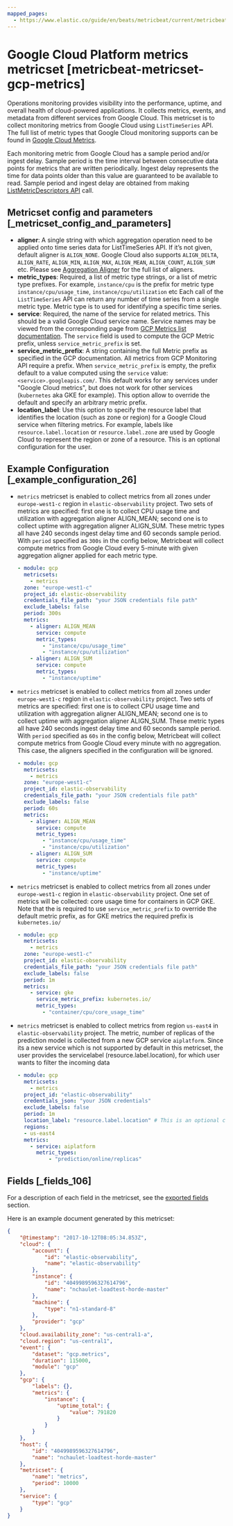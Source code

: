 ```yaml
---
mapped_pages:
  - https://www.elastic.co/guide/en/beats/metricbeat/current/metricbeat-metricset-gcp-metrics.html
---
```


# Google Cloud Platform metrics metricset [metricbeat-metricset-gcp-metrics]

Operations monitoring provides visibility into the performance, uptime, and overall health of cloud-powered applications. It collects metrics, events, and metadata from different services from Google Cloud. This metricset is to collect monitoring metrics from Google Cloud using `ListTimeSeries` API. The full list of metric types that Google Cloud monitoring supports can be found in [Google Cloud Metrics](https://cloud.google.com/monitoring/api/metrics_gcp#gcp).

Each monitoring metric from Google Cloud has a sample period and/or ingest delay. Sample period is the time interval between consecutive data points for metrics that are written periodically. Ingest delay represents the time for data points older than this value are guaranteed to be available to read. Sample period and ingest delay are obtained from making [ListMetricDescriptors API](https://cloud.google.com/monitoring/api/ref_v3/rest/v3/projects.metricDescriptors/list) call.


## Metricset config and parameters [_metricset_config_and_parameters]

* **aligner**: A single string with which aggregation operation need to be applied onto time series data for ListTimeSeries API. If it’s not given, default aligner is `ALIGN_NONE`. Google Cloud also supports `ALIGN_DELTA`, `ALIGN_RATE`, `ALIGN_MIN`, `ALIGN_MAX`, `ALIGN_MEAN`, `ALIGN_COUNT`, `ALIGN_SUM` etc. Please see [Aggregation Aligner](https://cloud.google.com/monitoring/api/ref_v3/rpc/google.monitoring.v3#aligner) for the full list of aligners.
* **metric_types**: Required, a list of metric type strings, or a list of metric type prefixes. For example, `instance/cpu` is the prefix for metric type `instance/cpu/usage_time`, `instance/cpu/utilization` etc Each call of the `ListTimeSeries` API can return any number of time series from a single metric type. Metric type is to used for identifying a specific time series.
* **service**: Required, the name of the service for related metrics. This should be a valid Google Cloud service name. Service names may be viewed from the corresponding page from [GCP Metrics list documentation](https://cloud.google.com/monitoring/api/metrics). The `service` field is used to compute the GCP Metric prefix, unless `service_metric_prefix` is set.
* **service_metric_prefix**: A string containing the full Metric prefix as specified in the GCP documentation. All metrics from GCP Monitoring API require a prefix. When `service_metric_prefix` is empty, the prefix default to a value computed using the `service` value: `<service>.googleapis.com/`. This default works for any services under "Google Cloud metrics", but does not work for other services (`kubernetes` aka GKE for example). This option allow to override the default and specify an arbitrary metric prefix.
* **location_label**: Use this option to specify the resource label that identifies the location (such as zone or region) for a Google Cloud service when filtering metrics. For example, labels like `resource.label.location` or `resource.label.zone` are used by Google Cloud to represent the region or zone of a resource. This is an optional configuration for the user.


## Example Configuration [_example_configuration_26]

* `metrics` metricset is enabled to collect metrics from all zones under `europe-west1-c` region in `elastic-observability` project. Two sets of metrics are specified: first one is to collect CPU usage time and utilization with aggregation aligner ALIGN_MEAN; second one is to collect uptime with aggregation aligner ALIGN_SUM. These metric types all have 240 seconds ingest delay time and 60 seconds sample period. With `period` specified as `300s` in the config below, Metricbeat will collect compute metrics from Google Cloud every 5-minute with given aggregation aligner applied for each metric type.

    ```yaml
    - module: gcp
      metricsets:
        - metrics
      zone: "europe-west1-c"
      project_id: elastic-observability
      credentials_file_path: "your JSON credentials file path"
      exclude_labels: false
      period: 300s
      metrics:
        - aligner: ALIGN_MEAN
          service: compute
          metric_types:
            - "instance/cpu/usage_time"
            - "instance/cpu/utilization"
        - aligner: ALIGN_SUM
          service: compute
          metric_types:
            - "instance/uptime"
    ```

* `metrics` metricset is enabled to collect metrics from all zones under `europe-west1-c` region in `elastic-observability` project. Two sets of metrics are specified: first one is to collect CPU usage time and utilization with aggregation aligner ALIGN_MEAN; second one is to collect uptime with aggregation aligner ALIGN_SUM. These metric types all have 240 seconds ingest delay time and 60 seconds sample period. With `period` specified as `60s` in the config below, Metricbeat will collect compute metrics from Google Cloud every minute with no aggregation. This case, the aligners specified in the configuration will be ignored.

    ```yaml
    - module: gcp
      metricsets:
        - metrics
      zone: "europe-west1-c"
      project_id: elastic-observability
      credentials_file_path: "your JSON credentials file path"
      exclude_labels: false
      period: 60s
      metrics:
        - aligner: ALIGN_MEAN
          service: compute
          metric_types:
            - "instance/cpu/usage_time"
            - "instance/cpu/utilization"
        - aligner: ALIGN_SUM
          service: compute
          metric_types:
            - "instance/uptime"
    ```

* `metrics` metricset is enabled to collect metrics from all zones under `europe-west1-c` region in `elastic-observability` project. One set of metrics will be collected: core usage time for containers in GCP GKE. Note that the is required to use `service_metric_prefix` to override the default metric prefix, as for GKE metrics the required prefix is `kubernetes.io/`

    ```yaml
    - module: gcp
      metricsets:
        - metrics
      zone: "europe-west1-c"
      project_id: elastic-observability
      credentials_file_path: "your JSON credentials file path"
      exclude_labels: false
      period: 1m
      metrics:
        - service: gke
          service_metric_prefix: kubernetes.io/
          metric_types:
            - "container/cpu/core_usage_time"
    ```

* `metrics` metricset is enabled to collect metrics from region `us-east4` in `elastic-observability` project. The metric, number of replicas of the prediction model is collected from a new GCP service `aiplatform`. Since its a new service which is not supported by default in this metricset, the user provides the servicelabel (resource.label.location), for which user wants to filter the incoming data

    ```yaml
    - module: gcp
      metricsets:
        - metrics
      project_id: "elastic-observability"
      credentials_json: "your JSON credentials"
      exclude_labels: false
      period: 1m
      location_label: "resource.label.location" # This is an optional configuration
      regions:
      - us-east4
      metrics:
        - service: aiplatform
          metric_types:
              - "prediction/online/replicas"
    ```


## Fields [_fields_106]

For a description of each field in the metricset, see the [exported fields](/reference/metricbeat/exported-fields-gcp.md) section.

Here is an example document generated by this metricset:

```json
{
    "@timestamp": "2017-10-12T08:05:34.853Z",
    "cloud": {
        "account": {
            "id": "elastic-observability",
            "name": "elastic-observability"
        },
        "instance": {
            "id": "4049989596327614796",
            "name": "nchaulet-loadtest-horde-master"
        },
        "machine": {
            "type": "n1-standard-8"
        },
        "provider": "gcp"
    },
    "cloud.availability_zone": "us-central1-a",
    "cloud.region": "us-central1",
    "event": {
        "dataset": "gcp.metrics",
        "duration": 115000,
        "module": "gcp"
    },
    "gcp": {
        "labels": {},
        "metrics": {
            "instance": {
                "uptime_total": {
                    "value": 791820
                }
            }
        }
    },
    "host": {
        "id": "4049989596327614796",
        "name": "nchaulet-loadtest-horde-master"
    },
    "metricset": {
        "name": "metrics",
        "period": 10000
    },
    "service": {
        "type": "gcp"
    }
}
```


